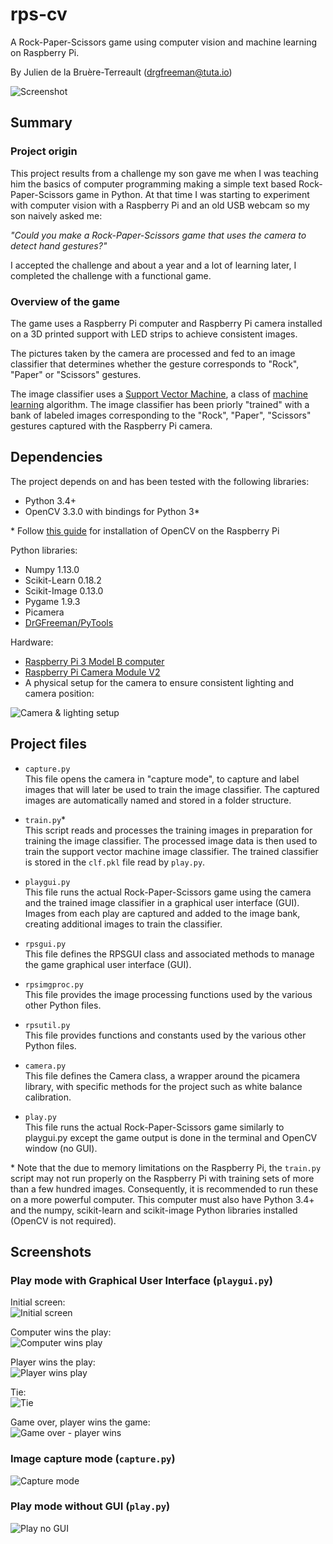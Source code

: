 # rps-cv
A Rock-Paper-Scissors game using computer vision and machine learning on Raspberry Pi.

By Julien de la Bruère-Terreault (drgfreeman@tuta.io)

![Screenshot](img/doc/screen-2-3.png)

## Summary

### Project origin

This project results from a challenge my son gave me when I was teaching him the basics of computer programming making a simple text based Rock-Paper-Scissors game in Python. At that time I was starting to experiment with computer vision with a Raspberry Pi and an old USB webcam so my son naively asked me:

*"Could you make a Rock-Paper-Scissors game that uses the camera to detect hand gestures?"*

I accepted the challenge and about a year and a lot of learning later, I completed the challenge with a functional game.

### Overview of the game

The game uses a Raspberry Pi computer and Raspberry Pi camera installed on a 3D printed support with LED strips to achieve consistent images.

The pictures taken by the camera are processed and fed to an image classifier that determines whether the gesture corresponds to "Rock", "Paper" or "Scissors" gestures.

The image classifier uses a [Support Vector Machine](https://en.wikipedia.org/wiki/Support_vector_machine), a class of [machine learning](https://en.wikipedia.org/wiki/Machine_learning) algorithm. The image classifier has been priorly "trained" with a bank of labeled images corresponding to the "Rock", "Paper", "Scissors" gestures captured with the Raspberry Pi camera.

## Dependencies

The project depends on and has been tested with the following libraries:

* Python 3.4+
* OpenCV 3.3.0 with bindings for Python 3*

\* Follow [this guide](https://www.pyimagesearch.com/2016/04/18/install-guide-raspberry-pi-3-raspbian-jessie-opencv-3/) for installation of OpenCV on the Raspberry Pi

Python libraries:

* Numpy 1.13.0
* Scikit-Learn 0.18.2
* Scikit-Image 0.13.0
* Pygame 1.9.3
* Picamera
* [DrGFreeman/PyTools](https://github.com/DrGFreeman/PyTools)

Hardware:

* [Raspberry Pi 3 Model B computer](https://www.raspberrypi.org/products/raspberry-pi-3-model-b/)
* [Raspberry Pi Camera Module V2](https://www.raspberrypi.org/products/camera-module-v2/)
* A physical setup for the camera to ensure consistent lighting and camera position:

![Camera & lighting setup](img/doc/hardware1.png)

## Project files

* `capture.py`  
This file opens the camera in "capture mode", to capture and label images that will later be used to train the image classifier. The captured images are automatically named and stored in a folder structure.

* `train.py`*  
This script reads and processes the training images in preparation for training the image classifier. The processed image data is then used to train the support vector machine image classifier. The trained classifier is stored in the `clf.pkl` file read by `play.py`.

* `playgui.py`  
This file runs the actual Rock-Paper-Scissors game using the camera and the trained image classifier in a graphical user interface (GUI). Images from each play are captured and added to the image bank, creating additional images to train the classifier.

* `rpsgui.py`  
This file defines the RPSGUI class and associated methods to manage the game
 graphical user interface (GUI).

* `rpsimgproc.py`  
This file provides the image processing functions used by the various other Python files.

* `rpsutil.py`  
This file provides functions and constants used by the various other Python files.

* `camera.py`  
This file defines the Camera class, a wrapper around the picamera library, with specific methods for the project such as white balance calibration.

* `play.py`  
This file runs the actual Rock-Paper-Scissors game similarly to playgui.py except the game output is done in the terminal and OpenCV window (no GUI).

\* Note that the due to memory limitations on the Raspberry Pi, the `train.py` script may not run properly on the Raspberry Pi with training sets of more than a few hundred images. Consequently, it is recommended to run these on a more powerful computer. This computer must also have Python 3.4+ and the numpy, scikit-learn and scikit-image Python libraries installed (OpenCV is not required).

## Screenshots

### Play mode with Graphical User Interface (`playgui.py`)

Initial screen:  
![Initial screen](img/doc/screen-0-0.png)

Computer wins the play:  
![Computer wins play](img/doc/screen-1-0.png)

Player wins the play:  
![Player wins play](img/doc/screen-2-3.png)

Tie:  
![Tie](img/doc/screen-4-4-tie.png)

Game over, player wins the game:  
![Game over - player wins](img/doc/screen-3-5-game-over.png)

### Image capture mode (`capture.py`)
![Capture mode](img/doc/screen-capture.py.png)

### Play mode without GUI (`play.py`)
![Play no GUI](img/doc/screen-play.py.png)
